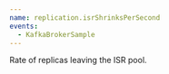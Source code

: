 ```yaml
---
name: replication.isrShrinksPerSecond
events:
  - KafkaBrokerSample
---
```


Rate of replicas leaving the ISR pool.